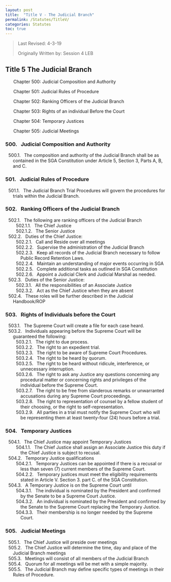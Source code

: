```yaml
---
layout: post
title:  "Title V - The Judicial Branch"
permalink: /Statutes/TitleV/
categories: Statutes
toc: true
---
```


> Last Revised: 4-3-19
>
> Originally Written by: Session 4 LEB

## Title 5 The Judicial Branch

<p style="margin-left:5%">Chapter 500: Judicial Composition and Authority</p>
<p style="margin-left:5%">Chapter 501: Judicial Rules of Procedure</p>
<p style="margin-left:5%">Chapter 502: Ranking Officers of the Judicial Branch</p>
<p style="margin-left:5%">Chapter 503: Rights of an individual Before the Court</p>
<p style="margin-left:5%">Chapter 504: Temporary Justices</p>
<p style="margin-left:5%">Chapter 505: Judicial Meetings</p>

<style>
	#legal-list { 
		counter-reset: section 500; 
		counter-increment: section -1;
	}
	#legal-list h3:before { 
		content: counter(section) ". ";
		counter-increment: section;
		margin: 0 0.5em 0 0;
	}
	#legal-list ol {
		counter-reset: clause;
		list-style: none outside none;
		text-indent: -1em;
	}
	#legal-list ol li { counter-increment: clause; }
	#legal-list ol li:before {
		content: counter(section) "." counters(clause, ".") ". ";
		margin: 0 0.5em 0 0;
	}
</style>

<html>
<body id="legal-list">
	<h3>Judicial Composition and Authority</h3>
	<ol>
		<li>The composition and authority of the Judicial Branch shall be as contained in the SGA Constitution under Article 5, Section 3, Parts A, B, and C.</li>
	</ol>
	<h3>Judicial Rules of Procedure</h3>
	<ol>
		<li>The Judicial Branch Trial Procedures will govern the procedures for trials within the Judicial Branch.</li>
	</ol>
	<h3>Ranking Officers of the Judicial Branch</h3>
	<ol>
		<li>The following are ranking officers of the Judicial Branch
			<ol>
				<li>The Chief Justice</li>
				<li>The Senior Justice</li>
			</ol>
		</li>
		<li>Duties of the Chief Justice:
			<ol>
				<li>Call and Reside over all meetings</li>
				<li>Supervise the administration of the Judicial Branch</li>
				<li>Keep all records of the Judicial Branch necessary to follow Public Record Retention Laws.</li>
				<li>Maintain an understanding of major events occurring in SGA</li>
				<li>Complete additional tasks as outlined in SGA Constitution</li>
				<li>Appoint a Judicial Clerk and Judicial Marshal as needed.</li>
			</ol>
		</li>
		<li>Duties of the Senior Justice:
			<ol>
				<li>All the responsibilities of an Associate Justice</li>
				<li>Act as the Chief Justice when they are absent</li>
			</ol>
		</li>
		<li>These roles will be further described in the Judicial Handbook/ROP</li>
	</ol>
	<h3>Rights of Individuals before the Court</h3>
	<ol>
		<li>The Supreme Court will create a file for each case heard.</li>
		<li>Individuals appearing before the Supreme Court will be guaranteed the following:
			<ol>
				<li>The right to due process.</li>
				<li>The right to an expedient trial.</li>
				<li>The right to be aware of Supreme Court Procedures.</li>
				<li>The right to be heard by quorum.</li>
				<li>The right to be heard without ridicule, interference, or unnecessary interruption.</li> 
				<li>The right to ask any Justice any questions concerning any procedural matter or concerning rights and privileges of the individual before the Supreme Court.</li>
				<li>The right to be free from slanderous remarks or unwarranted accusations during any Supreme Court proceedings.</li>
				<li>The right to representation of counsel by a fellow student of their choosing, or the right to self-representation.</li>
				<li>All parties in a trial must notify the Supreme Court who will be representing them at least twenty-four (24) hours before a trial.</li>
			</ol>
		</li>
	</ol>
	<h3>Temporary Justices</h3>
	<ol>
		<li>The Chief Justice may appoint Temporary Justices
			<ol>
				<li>The Chief Justice shall assign an Associate Justice this duty if the Chief Justice is subject to recusal.</li>
			</ol>
		</li>
		<li>Temporary Justice qualifications
			<ol>
				<li>Temporary Justices can be appointed if there is a recusal or less than seven (7) current members of the Supreme Court.</li>
				<li>Temporary justices must meet the eligibility requirements stated in Article V. Section 3. part C. of the SGA Constitution.</li>
			</ol>
		</li>
		<li>A Temporary Justice is on the Supreme Court until
			<ol>
				<li>The individual is nominated by the President and confirmed by the Senate to be a Supreme Court Justice.</li>
				<li>An individual is nominated by the President and confirmed by the Senate to the Supreme Court replacing the Temporary Justice.</li>
				<li>Their membership is no longer needed by the Supreme Court.</li>
			</ol>
		</li>
	</ol>
	<h3>Judicial Meetings</h3>
	<ol>
		<li>The Chief Justice will preside over meetings</li>
		<li>The Chief Justice will determine the time, day and place of the Judicial Branch meetings</li>
		<li>Meetings will consist of all members of the Judicial Branch</li>
		<li>Quorum for all meetings will be met with a simple majority.</li>
		<li>The Judicial Branch may define specific types of meetings in their Rules of Procedure.</li>
	</ol>
</body>
</html>
